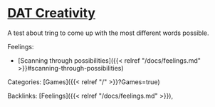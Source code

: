 # [DAT Creativity](https://www.datcreativity.com/)

A test about tring to come up with the most different words possible.

Feelings: 

  - [Scanning through possibilities]({{< relref "/docs/feelings.md" >}}#scanning-through-possibilities)

Categories: [Games]({{< relref "/" >}}?Games=true)

Backlinks: [Feelings]({{< relref "/docs/feelings.md" >}}), 
